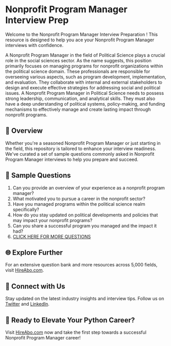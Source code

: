 # Nonprofit Program Manager Interview Prep

Welcome to the Nonprofit Program Manager Interview Preparation ! This resource is designed to help you ace your Nonprofit Program Manager interviews with confidence.

A Nonprofit Program Manager in the field of Political Science plays a crucial role in the social sciences sector. As the name suggests, this position primarily focuses on managing programs for nonprofit organizations within the political science domain. These professionals are responsible for overseeing various aspects, such as program development, implementation, and evaluation. They collaborate with internal and external stakeholders to design and execute effective strategies for addressing social and political issues. A Nonprofit Program Manager in Political Science needs to possess strong leadership, communication, and analytical skills. They must also have a deep understanding of political systems, policy-making, and funding mechanisms to effectively manage and create lasting impact through nonprofit programs.

## 🚀 Overview

Whether you're a seasoned Nonprofit Program Manager or just starting in the field, this repository is tailored to enhance your interview readiness. We've curated a set of sample questions commonly asked in Nonprofit Program Manager interviews to help you prepare and succeed.

## 📝 Sample Questions

1. Can you provide an overview of your experience as a nonprofit program manager?
2. What motivated you to pursue a career in the nonprofit sector?
3. Have you managed programs within the political science realm specifically?
4. How do you stay updated on political developments and policies that may impact your nonprofit programs?
5. Can you share a successful program you managed and the impact it had?
6. [CLICK HERE FOR MORE QUESTIONS](https://hireabo.com/job/7_3_14/Nonprofit%20Program%20Manager)

## 🌐 Explore Further

For an extensive question bank and more resources across 5,000 fields, visit [HireAbo.com](https://www.hireabo.com).

## 📱 Connect with Us

Stay updated on the latest industry insights and interview tips. Follow us on [Twitter](https://twitter.com/hireabo) and [LinkedIn](https://www.linkedin.com/in/hire-abo-3609972a8/).

## 🚀 Ready to Elevate Your Python Career?

Visit [HireAbo.com](https://www.hireabo.com) now and take the first step towards a successful Nonprofit Program Manager career!